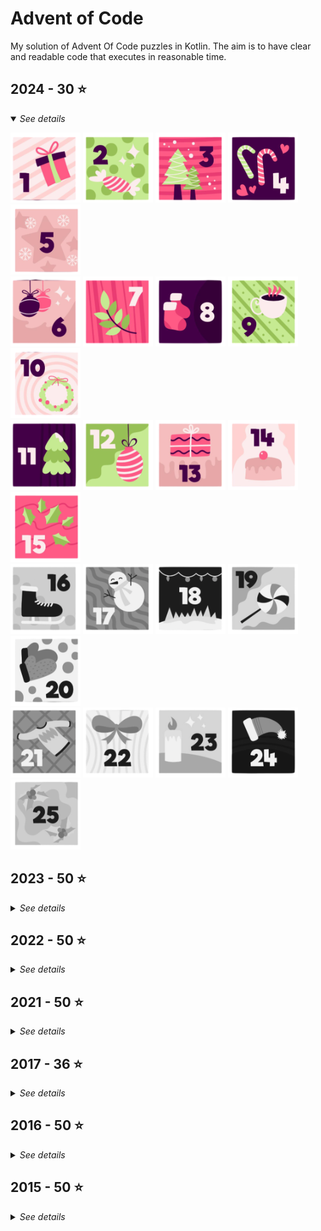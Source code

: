# Advent of Code

My solution of Advent Of Code puzzles in Kotlin. The aim is to have clear and readable code that executes in reasonable
time.

## 2024 - 30 ⭐

<details open>
<summary><i>See details</i></summary>

[![1.png](readme_images/regular/1.png)](src/main/kotlin/net/nooii/adventofcode/aoc2024/Day1.kt)
[![2.png](readme_images/regular/2.png)](src/main/kotlin/net/nooii/adventofcode/aoc2024/Day2.kt)
[![3.png](readme_images/regular/3.png)](src/main/kotlin/net/nooii/adventofcode/aoc2024/Day3.kt)
[![4.png](readme_images/regular/4.png)](src/main/kotlin/net/nooii/adventofcode/aoc2024/Day4.kt)
[![5.png](readme_images/regular/5.png)](src/main/kotlin/net/nooii/adventofcode/aoc2024/Day5.kt)<br/>
[![6.png](readme_images/regular/6.png)](src/main/kotlin/net/nooii/adventofcode/aoc2024/Day6.kt)
[![7.png](readme_images/regular/7.png)](src/main/kotlin/net/nooii/adventofcode/aoc2024/Day7.kt)
[![8.png](readme_images/regular/8.png)](src/main/kotlin/net/nooii/adventofcode/aoc2024/Day8.kt)
[![9.png](readme_images/regular/9.png)](src/main/kotlin/net/nooii/adventofcode/aoc2024/Day9.kt)
[![10.png](readme_images/regular/10.png)](src/main/kotlin/net/nooii/adventofcode/aoc2024/Day10.kt)<br/>
[![11.png](readme_images/regular/11.png)](src/main/kotlin/net/nooii/adventofcode/aoc2024/Day11.kt)
[![12.png](readme_images/regular/12.png)](src/main/kotlin/net/nooii/adventofcode/aoc2024/Day12.kt)
[![13.png](readme_images/regular/13.png)](src/main/kotlin/net/nooii/adventofcode/aoc2024/Day13.kt)
[![14.png](readme_images/regular/14.png)](src/main/kotlin/net/nooii/adventofcode/aoc2024/Day14.kt)
[![15.png](readme_images/regular/15.png)](src/main/kotlin/net/nooii/adventofcode/aoc2024/Day15.kt)<br/>
![](readme_images/grayscale/16.png)
![17.png](readme_images/grayscale/17.png)
![18.png](readme_images/grayscale/18.png)
![19.png](readme_images/grayscale/19.png)
![20.png](readme_images/grayscale/20.png)<br/>
![21.png](readme_images/grayscale/21.png)
![22.png](readme_images/grayscale/22.png)
![23.png](readme_images/grayscale/23.png)
![24.png](readme_images/grayscale/24.png)
![25.png](readme_images/grayscale/25.png)
</details>

## 2023 - 50 ⭐

<details>
<summary><i>See details</i></summary>

[![1.png](readme_images/regular/1.png)](src/main/kotlin/net/nooii/adventofcode/aoc2023/Day1.kt)
[![2.png](readme_images/regular/2.png)](src/main/kotlin/net/nooii/adventofcode/aoc2023/Day2.kt)
[![3.png](readme_images/regular/3.png)](src/main/kotlin/net/nooii/adventofcode/aoc2023/Day3.kt)
[![4.png](readme_images/regular/4.png)](src/main/kotlin/net/nooii/adventofcode/aoc2023/Day4.kt)
[![5.png](readme_images/regular/5.png)](src/main/kotlin/net/nooii/adventofcode/aoc2023/Day5.kt)<br/>
[![6.png](readme_images/regular/6.png)](src/main/kotlin/net/nooii/adventofcode/aoc2023/Day6.kt)
[![7.png](readme_images/regular/7.png)](src/main/kotlin/net/nooii/adventofcode/aoc2023/Day7.kt)
[![8.png](readme_images/regular/8.png)](src/main/kotlin/net/nooii/adventofcode/aoc2023/Day8.kt)
[![9.png](readme_images/regular/9.png)](src/main/kotlin/net/nooii/adventofcode/aoc2023/Day9.kt)
[![10.png](readme_images/regular/10.png)](src/main/kotlin/net/nooii/adventofcode/aoc2023/Day10.kt)<br/>
[![11.png](readme_images/regular/11.png)](src/main/kotlin/net/nooii/adventofcode/aoc2023/Day11.kt)
[![12.png](readme_images/regular/12.png)](src/main/kotlin/net/nooii/adventofcode/aoc2023/Day12.kt)
[![13.png](readme_images/regular/13.png)](src/main/kotlin/net/nooii/adventofcode/aoc2023/Day13.kt)
[![14.png](readme_images/regular/14.png)](src/main/kotlin/net/nooii/adventofcode/aoc2023/Day14.kt)
[![15.png](readme_images/regular/15.png)](src/main/kotlin/net/nooii/adventofcode/aoc2023/Day15.kt)<br/>
[![16.png](readme_images/regular/16.png)](src/main/kotlin/net/nooii/adventofcode/aoc2023/Day16.kt)
[![17.png](readme_images/regular/17.png)](src/main/kotlin/net/nooii/adventofcode/aoc2023/Day17.kt)
[![18.png](readme_images/regular/18.png)](src/main/kotlin/net/nooii/adventofcode/aoc2023/Day18.kt)
[![19.png](readme_images/regular/19.png)](src/main/kotlin/net/nooii/adventofcode/aoc2023/Day19.kt)
[![20.png](readme_images/regular/20.png)](src/main/kotlin/net/nooii/adventofcode/aoc2023/Day20.kt)<br/>
[![21.png](readme_images/regular/21.png)](src/main/kotlin/net/nooii/adventofcode/aoc2023/Day21.kt)
[![22.png](readme_images/regular/22.png)](src/main/kotlin/net/nooii/adventofcode/aoc2023/Day22.kt)
[![23.png](readme_images/regular/23.png)](src/main/kotlin/net/nooii/adventofcode/aoc2023/Day23.kt)
[![24.png](readme_images/regular/24.png)](src/main/kotlin/net/nooii/adventofcode/aoc2023/Day24.kt)
[![25.png](readme_images/regular/25.png)](src/main/kotlin/net/nooii/adventofcode/aoc2023/Day25.kt)
</details>

## 2022 - 50 ⭐

<details>
<summary><i>See details</i></summary>

[![1.png](readme_images/regular/1.png)](src/main/kotlin/net/nooii/adventofcode/aoc2022/Day1.kt)
[![2.png](readme_images/regular/2.png)](src/main/kotlin/net/nooii/adventofcode/aoc2022/Day2.kt)
[![3.png](readme_images/regular/3.png)](src/main/kotlin/net/nooii/adventofcode/aoc2022/Day3.kt)
[![4.png](readme_images/regular/4.png)](src/main/kotlin/net/nooii/adventofcode/aoc2022/Day4.kt)
[![5.png](readme_images/regular/5.png)](src/main/kotlin/net/nooii/adventofcode/aoc2022/Day5.kt)<br/>
[![6.png](readme_images/regular/6.png)](src/main/kotlin/net/nooii/adventofcode/aoc2022/Day6.kt)
[![7.png](readme_images/regular/7.png)](src/main/kotlin/net/nooii/adventofcode/aoc2022/Day7.kt)
[![8.png](readme_images/regular/8.png)](src/main/kotlin/net/nooii/adventofcode/aoc2022/Day8.kt)
[![9.png](readme_images/regular/9.png)](src/main/kotlin/net/nooii/adventofcode/aoc2022/Day9.kt)
[![10.png](readme_images/regular/10.png)](src/main/kotlin/net/nooii/adventofcode/aoc2022/Day10.kt)<br/>
[![11.png](readme_images/regular/11.png)](src/main/kotlin/net/nooii/adventofcode/aoc2022/Day11.kt)
[![12.png](readme_images/regular/12.png)](src/main/kotlin/net/nooii/adventofcode/aoc2022/Day12.kt)
[![13.png](readme_images/regular/13.png)](src/main/kotlin/net/nooii/adventofcode/aoc2022/Day13.kt)
[![14.png](readme_images/regular/14.png)](src/main/kotlin/net/nooii/adventofcode/aoc2022/Day14.kt)
[![15.png](readme_images/regular/15.png)](src/main/kotlin/net/nooii/adventofcode/aoc2022/Day15.kt)<br/>
[![16.png](readme_images/regular/16.png)](src/main/kotlin/net/nooii/adventofcode/aoc2022/Day16.kt)
[![17.png](readme_images/regular/17.png)](src/main/kotlin/net/nooii/adventofcode/aoc2022/Day17.kt)
[![18.png](readme_images/regular/18.png)](src/main/kotlin/net/nooii/adventofcode/aoc2022/Day18.kt)
[![19.png](readme_images/regular/19.png)](src/main/kotlin/net/nooii/adventofcode/aoc2022/Day19.kt)
[![20.png](readme_images/regular/20.png)](src/main/kotlin/net/nooii/adventofcode/aoc2022/Day20.kt)<br/>
[![21.png](readme_images/regular/21.png)](src/main/kotlin/net/nooii/adventofcode/aoc2022/Day21.kt)
[![22.png](readme_images/regular/22.png)](src/main/kotlin/net/nooii/adventofcode/aoc2022/Day22.kt)
[![23.png](readme_images/regular/23.png)](src/main/kotlin/net/nooii/adventofcode/aoc2022/Day23.kt)
[![24.png](readme_images/regular/24.png)](src/main/kotlin/net/nooii/adventofcode/aoc2022/Day24.kt)
[![25.png](readme_images/regular/25.png)](src/main/kotlin/net/nooii/adventofcode/aoc2022/Day25.kt)
</details>

## 2021 - 50 ⭐

<details>
<summary><i>See details</i></summary>

[![1.png](readme_images/regular/1.png)](src/main/kotlin/net/nooii/adventofcode/aoc2021/Day1.kt)
[![2.png](readme_images/regular/2.png)](src/main/kotlin/net/nooii/adventofcode/aoc2021/Day2.kt)
[![3.png](readme_images/regular/3.png)](src/main/kotlin/net/nooii/adventofcode/aoc2021/Day3.kt)
[![4.png](readme_images/regular/4.png)](src/main/kotlin/net/nooii/adventofcode/aoc2021/Day4.kt)
[![5.png](readme_images/regular/5.png)](src/main/kotlin/net/nooii/adventofcode/aoc2021/Day5.kt)<br/>
[![6.png](readme_images/regular/6.png)](src/main/kotlin/net/nooii/adventofcode/aoc2021/Day6.kt)
[![7.png](readme_images/regular/7.png)](src/main/kotlin/net/nooii/adventofcode/aoc2021/Day7.kt)
[![8.png](readme_images/regular/8.png)](src/main/kotlin/net/nooii/adventofcode/aoc2021/Day8.kt)
[![9.png](readme_images/regular/9.png)](src/main/kotlin/net/nooii/adventofcode/aoc2021/Day9.kt)
[![10.png](readme_images/regular/10.png)](src/main/kotlin/net/nooii/adventofcode/aoc2021/Day10.kt)<br/>
[![11.png](readme_images/regular/11.png)](src/main/kotlin/net/nooii/adventofcode/aoc2021/Day11.kt)
[![12.png](readme_images/regular/12.png)](src/main/kotlin/net/nooii/adventofcode/aoc2021/Day12.kt)
[![13.png](readme_images/regular/13.png)](src/main/kotlin/net/nooii/adventofcode/aoc2021/Day13.kt)
[![14.png](readme_images/regular/14.png)](src/main/kotlin/net/nooii/adventofcode/aoc2021/Day14.kt)
[![15.png](readme_images/regular/15.png)](src/main/kotlin/net/nooii/adventofcode/aoc2021/Day15.kt)<br/>
[![16.png](readme_images/regular/16.png)](src/main/kotlin/net/nooii/adventofcode/aoc2021/Day16.kt)
[![17.png](readme_images/regular/17.png)](src/main/kotlin/net/nooii/adventofcode/aoc2021/Day17.kt)
[![18.png](readme_images/regular/18.png)](src/main/kotlin/net/nooii/adventofcode/aoc2021/Day18.kt)
[![19.png](readme_images/regular/19.png)](src/main/kotlin/net/nooii/adventofcode/aoc2021/Day19.kt)
[![20.png](readme_images/regular/20.png)](src/main/kotlin/net/nooii/adventofcode/aoc2021/Day20.kt)<br/>
[![21.png](readme_images/regular/21.png)](src/main/kotlin/net/nooii/adventofcode/aoc2021/Day21.kt)
[![22.png](readme_images/regular/22.png)](src/main/kotlin/net/nooii/adventofcode/aoc2021/Day22.kt)
[![23.png](readme_images/regular/23.png)](src/main/kotlin/net/nooii/adventofcode/aoc2021/Day23.kt)
[![24.png](readme_images/regular/24.png)](src/main/kotlin/net/nooii/adventofcode/aoc2021/Day24.kt)
[![25.png](readme_images/regular/25.png)](src/main/kotlin/net/nooii/adventofcode/aoc2021/Day25.kt)
</details>

## 2017 - 36 ⭐

<details>
<summary><i>See details</i></summary>

[![1.png](readme_images/regular/1.png)](src/main/kotlin/net/nooii/adventofcode/aoc2017/Day1.kt)
[![2.png](readme_images/regular/2.png)](src/main/kotlin/net/nooii/adventofcode/aoc2017/Day2.kt)
[![3.png](readme_images/regular/3.png)](src/main/kotlin/net/nooii/adventofcode/aoc2017/Day3.kt)
[![4.png](readme_images/regular/4.png)](src/main/kotlin/net/nooii/adventofcode/aoc2017/Day4.kt)
[![5.png](readme_images/regular/5.png)](src/main/kotlin/net/nooii/adventofcode/aoc2017/Day5.kt)<br/>
[![6.png](readme_images/regular/6.png)](src/main/kotlin/net/nooii/adventofcode/aoc2017/Day6.kt)
[![7.png](readme_images/regular/7.png)](src/main/kotlin/net/nooii/adventofcode/aoc2017/Day7.kt)
[![8.png](readme_images/regular/8.png)](src/main/kotlin/net/nooii/adventofcode/aoc2017/Day8.kt)
[![9.png](readme_images/regular/9.png)](src/main/kotlin/net/nooii/adventofcode/aoc2017/Day9.kt)
[![10.png](readme_images/regular/10.png)](src/main/kotlin/net/nooii/adventofcode/aoc2017/Day10.kt)<br/>
[![11.png](readme_images/regular/11.png)](src/main/kotlin/net/nooii/adventofcode/aoc2017/Day11.kt)
[![12.png](readme_images/regular/12.png)](src/main/kotlin/net/nooii/adventofcode/aoc2017/Day12.kt)
[![13.png](readme_images/regular/13.png)](src/main/kotlin/net/nooii/adventofcode/aoc2017/Day13.kt)
[![14.png](readme_images/regular/14.png)](src/main/kotlin/net/nooii/adventofcode/aoc2017/Day14.kt)
[![15.png](readme_images/regular/15.png)](src/main/kotlin/net/nooii/adventofcode/aoc2017/Day15.kt)<br/>
[![16.png](readme_images/regular/16.png)](src/main/kotlin/net/nooii/adventofcode/aoc2017/Day16.kt)
[![17.png](readme_images/regular/17.png)](src/main/kotlin/net/nooii/adventofcode/aoc2017/Day17.kt)
[![18.png](readme_images/regular/18.png)](src/main/kotlin/net/nooii/adventofcode/aoc2017/Day18.kt)
![19.png](readme_images/grayscale/19.png)
![20.png](readme_images/grayscale/20.png)<br/>
![21.png](readme_images/grayscale/21.png)
![22.png](readme_images/grayscale/22.png)
![23.png](readme_images/grayscale/23.png)
![24.png](readme_images/grayscale/24.png)
![25.png](readme_images/grayscale/25.png)
</details>

## 2016 - 50 ⭐

<details>
<summary><i>See details</i></summary>

[![1.png](readme_images/regular/1.png)](src/main/kotlin/net/nooii/adventofcode/aoc2016/Day1.kt)
[![2.png](readme_images/regular/2.png)](src/main/kotlin/net/nooii/adventofcode/aoc2016/Day2.kt)
[![3.png](readme_images/regular/3.png)](src/main/kotlin/net/nooii/adventofcode/aoc2016/Day3.kt)
[![4.png](readme_images/regular/4.png)](src/main/kotlin/net/nooii/adventofcode/aoc2016/Day4.kt)
[![5.png](readme_images/regular/5.png)](src/main/kotlin/net/nooii/adventofcode/aoc2016/Day5.kt)<br/>
[![6.png](readme_images/regular/6.png)](src/main/kotlin/net/nooii/adventofcode/aoc2016/Day6.kt)
[![7.png](readme_images/regular/7.png)](src/main/kotlin/net/nooii/adventofcode/aoc2016/Day7.kt)
[![8.png](readme_images/regular/8.png)](src/main/kotlin/net/nooii/adventofcode/aoc2016/Day8.kt)
[![9.png](readme_images/regular/9.png)](src/main/kotlin/net/nooii/adventofcode/aoc2016/Day9.kt)
[![10.png](readme_images/regular/10.png)](src/main/kotlin/net/nooii/adventofcode/aoc2016/Day10.kt)<br/>
[![11.png](readme_images/regular/11.png)](src/main/kotlin/net/nooii/adventofcode/aoc2016/Day11.kt)
[![12.png](readme_images/regular/12.png)](src/main/kotlin/net/nooii/adventofcode/aoc2016/Day12.kt)
[![13.png](readme_images/regular/13.png)](src/main/kotlin/net/nooii/adventofcode/aoc2016/Day13.kt)
[![14.png](readme_images/regular/14.png)](src/main/kotlin/net/nooii/adventofcode/aoc2016/Day14.kt)
[![15.png](readme_images/regular/15.png)](src/main/kotlin/net/nooii/adventofcode/aoc2016/Day15.kt)<br/>
[![16.png](readme_images/regular/16.png)](src/main/kotlin/net/nooii/adventofcode/aoc2016/Day16.kt)
[![17.png](readme_images/regular/17.png)](src/main/kotlin/net/nooii/adventofcode/aoc2016/Day17.kt)
[![18.png](readme_images/regular/18.png)](src/main/kotlin/net/nooii/adventofcode/aoc2016/Day18.kt)
[![19.png](readme_images/regular/19.png)](src/main/kotlin/net/nooii/adventofcode/aoc2016/Day19.kt)
[![20.png](readme_images/regular/20.png)](src/main/kotlin/net/nooii/adventofcode/aoc2016/Day20.kt)<br/>
[![21.png](readme_images/regular/21.png)](src/main/kotlin/net/nooii/adventofcode/aoc2016/Day21.kt)
[![22.png](readme_images/regular/22.png)](src/main/kotlin/net/nooii/adventofcode/aoc2016/Day22.kt)
[![23.png](readme_images/regular/23.png)](src/main/kotlin/net/nooii/adventofcode/aoc2016/Day23.kt)
[![24.png](readme_images/regular/24.png)](src/main/kotlin/net/nooii/adventofcode/aoc2016/Day24.kt)
[![25.png](readme_images/regular/25.png)](src/main/kotlin/net/nooii/adventofcode/aoc2016/Day25.kt)
</details>

## 2015 - 50 ⭐

<details>
<summary><i>See details</i></summary>

[![1.png](readme_images/regular/1.png)](src/main/kotlin/net/nooii/adventofcode/aoc2015/Day1.kt)
[![2.png](readme_images/regular/2.png)](src/main/kotlin/net/nooii/adventofcode/aoc2015/Day2.kt)
[![3.png](readme_images/regular/3.png)](src/main/kotlin/net/nooii/adventofcode/aoc2015/Day3.kt)
[![4.png](readme_images/regular/4.png)](src/main/kotlin/net/nooii/adventofcode/aoc2015/Day4.kt)
[![5.png](readme_images/regular/5.png)](src/main/kotlin/net/nooii/adventofcode/aoc2015/Day5.kt)<br/>
[![6.png](readme_images/regular/6.png)](src/main/kotlin/net/nooii/adventofcode/aoc2015/Day6.kt)
[![7.png](readme_images/regular/7.png)](src/main/kotlin/net/nooii/adventofcode/aoc2015/Day7.kt)
[![8.png](readme_images/regular/8.png)](src/main/kotlin/net/nooii/adventofcode/aoc2015/Day8.kt)
[![9.png](readme_images/regular/9.png)](src/main/kotlin/net/nooii/adventofcode/aoc2015/Day9.kt)
[![10.png](readme_images/regular/10.png)](src/main/kotlin/net/nooii/adventofcode/aoc2015/Day10.kt)<br/>
[![11.png](readme_images/regular/11.png)](src/main/kotlin/net/nooii/adventofcode/aoc2015/Day11.kt)
[![12.png](readme_images/regular/12.png)](src/main/kotlin/net/nooii/adventofcode/aoc2015/Day12.kt)
[![13.png](readme_images/regular/13.png)](src/main/kotlin/net/nooii/adventofcode/aoc2015/Day13.kt)
[![14.png](readme_images/regular/14.png)](src/main/kotlin/net/nooii/adventofcode/aoc2015/Day14.kt)
[![15.png](readme_images/regular/15.png)](src/main/kotlin/net/nooii/adventofcode/aoc2015/Day15.kt)<br/>
[![16.png](readme_images/regular/16.png)](src/main/kotlin/net/nooii/adventofcode/aoc2015/Day16.kt)
[![17.png](readme_images/regular/17.png)](src/main/kotlin/net/nooii/adventofcode/aoc2015/Day17.kt)
[![18.png](readme_images/regular/18.png)](src/main/kotlin/net/nooii/adventofcode/aoc2015/Day18.kt)
[![19.png](readme_images/regular/19.png)](src/main/kotlin/net/nooii/adventofcode/aoc2015/Day19.kt)
[![20.png](readme_images/regular/20.png)](src/main/kotlin/net/nooii/adventofcode/aoc2015/Day20.kt)<br/>
[![21.png](readme_images/regular/21.png)](src/main/kotlin/net/nooii/adventofcode/aoc2015/Day21.kt)
[![22.png](readme_images/regular/22.png)](src/main/kotlin/net/nooii/adventofcode/aoc2015/Day22.kt)
[![23.png](readme_images/regular/23.png)](src/main/kotlin/net/nooii/adventofcode/aoc2015/Day23.kt)
[![24.png](readme_images/regular/24.png)](src/main/kotlin/net/nooii/adventofcode/aoc2015/Day24.kt)
[![25.png](readme_images/regular/25.png)](src/main/kotlin/net/nooii/adventofcode/aoc2015/Day25.kt)
</details>